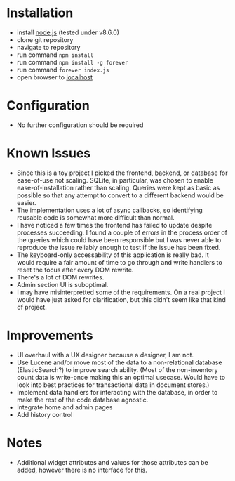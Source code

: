 # Installation

 - install [node.js](https://nodejs.org/en/) (tested under v8.6.0)
 - clone git repository
 - navigate to repository
 - run command `npm install`
 - run command `npm install -g forever`
 - run command `forever index.js`
 - open browser to [localhost](http://localhost/)

# Configuration

 - No further configuration should be required

# Known Issues

 - Since this is a toy project I picked the frontend, backend, or database for ease-of-use not scaling. SQLite, in particular, was chosen to enable ease-of-installation rather than scaling. Queries were kept as basic as possible so that any attempt to convert to a different backend would be easier.
 - The implementation uses a lot of async callbacks, so identifying reusable code is somewhat more difficult than normal.
 - I have noticed a few times the frontend has failed to update despite processes succeeding. I found a couple of errors in the process order of the queries which could have been responsible but I was never able to reproduce the issue reliably enough to test if the issue has been fixed.
 - The keyboard-only accessability of this application is really bad. It would require a fair amount of time to go through and write handlers to reset the focus after every DOM rewrite.
 - There's a lot of DOM rewrites.
 - Admin section UI is suboptimal.
 - I may have misinterpretted some of the requirements. On a real project I would have just asked for clarification, but this didn't seem like that kind of project.

 # Improvements

 - UI overhaul with a UX designer because a designer, I am not.
 - Use Lucene and/or move most of the data to a non-relational database (ElasticSearch?) to improve search ability. (Most of the non-inventory count data is write-once making this an optimal usecase. Would have to look into best practices for transactional data in document stores.)
 - Implement data handlers for interacting with the database, in order to make the rest of the code database agnostic.
 - Integrate home and admin pages
 - Add history control
 
# Notes
 - Additional widget attributes and values for those attributes can be added, however there is no interface for this.
